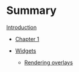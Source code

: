 # Summary

[Introduction]()

- [Chapter 1](./chapter_1.md)


- [Widgets]()
    - [Rendering overlays](./render_overlay.md) 
